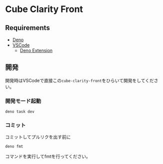 # Cube Clarity Front

## Requirements
- [Deno](https://deno.com/)
- [VSCode](https://code.visualstudio.com/)
  - [Deno Extension](https://marketplace.visualstudio.com/items?itemName=denoland.vscode-deno)

## 開発
開発時はVSCodeで直接この`cube-clarity-front`をひらいて開発をしてください。

### 開発モード起動
```shell
deno task dev
```

### コミット
コミットしてプルリクを出す前に
```shell
deno fmt
```
コマンドを実行してfmtを行ってください。
